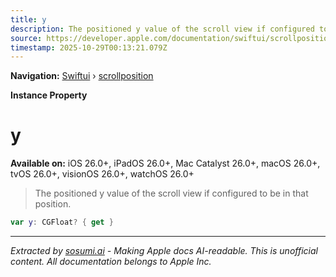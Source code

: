 ```yaml
---
title: y
description: The positioned y value of the scroll view if configured to be in that position.
source: https://developer.apple.com/documentation/swiftui/scrollposition/y
timestamp: 2025-10-29T00:13:21.079Z
---
```


**Navigation:** [Swiftui](/documentation/swiftui) › [scrollposition](/documentation/swiftui/scrollposition)

**Instance Property**

# y

**Available on:** iOS 26.0+, iPadOS 26.0+, Mac Catalyst 26.0+, macOS 26.0+, tvOS 26.0+, visionOS 26.0+, watchOS 26.0+

> The positioned y value of the scroll view if configured to be in that position.

```swift
var y: CGFloat? { get }
```

---

*Extracted by [sosumi.ai](https://sosumi.ai) - Making Apple docs AI-readable.*
*This is unofficial content. All documentation belongs to Apple Inc.*
